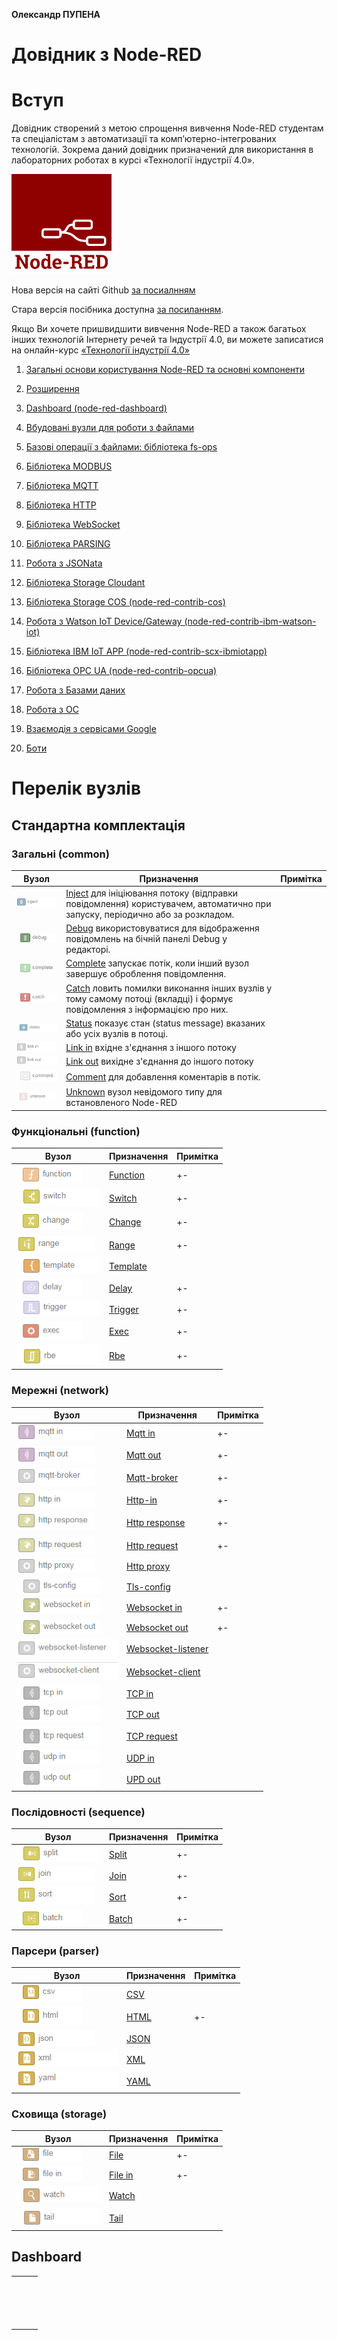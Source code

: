 **Олександр ПУПЕНА**

# Довідник з Node-RED

# Вступ

Довідник створений з метою спрощення вивчення Node-RED студентам та спеціалістам з автоматизації та комп’ютерно-інтегрованих технологій. Зокрема даний довідник призначений для використання в лабораторних роботах в курсі «Технології індустрії 4.0». 

![pic](media/node-red-icon.png)

Нова версія на сайті Github [за посиалнням](https://pupenasan.github.io/NodeREDGuidUKR/)

Стара версія посібника доступна [за посиланням](https://drive.google.com/file/d/1tbhv1j-tiUGpIlAO4kWlInCRXJh0ZIqf/view?fbclid=IwAR2yP3egoT_Eie6nvtTQbZZDSVUyID3o-nmGTGHfgICvN8QZ4BDITM9X97U).

Якщо Ви хочете пришвидшити вивчення Node-RED а також багатьох інших технологій Інтернету речей та Індустрії 4.0, ви можете записатися на онлайн-курс [«Технології індустрії 4.0»](https://sites.google.com/view/i4uinua/%D0%BA%D1%83%D1%80%D1%81%D0%B8-i4u/%D1%82%D0%B5%D1%85%D0%BD%D0%BE%D0%BB%D0%BE%D0%B3%D0%B8%D0%B8-%D0%B8%D0%BD%D0%B4%D1%83%D1%81%D1%82%D1%80%D0%B8%D0%B8-4-0) 

1. [Загальні основи користування Node-RED та основні компоненти](base/README.md) <span class="load"> </span>

2. [Розширення](extention/README.md) <span class="load"> </span>

3. [Dashboard (node-red-dashboard)](Dashboard/README.md) <span class="load"> </span>

4. [Вбудовані вузли для роботи з файлами](files/README.md) <span class="load"> </span>

5. [Базові операції з файлами: бібліотека fs-ops](fs_ops/README.md) <span class="load"> </span>

6. [Бібліотека MODBUS](modbus/README.md)<span class="load"> </span>

7. [Бібліотека MQTT](mqtt/README.md) <span class="load"> </span>

8. [Бібліотека HTTP](http/README.md) <span class="load"> </span>

9. [Бібліотека WebSocket](websocket/README.md) <span class="load"> </span>

10. [Бібліотека PARSING](parsing/README.md) <span class="load"> </span>

11. [Робота з JSONata](jsonata/README.md) <span class="load"> </span>

12. [Бібліотека Storage Cloudant](storage_cloudant/README.md) <span class="load"> </span>

13. [Бібліотека Storage COS (node-red-contrib-cos)](storage_cos/README.md) <span class="load"> </span>

14. [Робота з Watson IoT Device/Gateway (node-red-contrib-ibm-watson-iot)](watson_iot_device_gateway/README.md) <span class="load"> </span>

15. [Бібліотека IBM IoT APP (node-red-contrib-scx-ibmiotapp)](ibm_iot_app/README.md) <span class="load"> </span>

16. [Бібліотека OPC UA (node-red-contrib-opcua)](opcua/README.md) <span class="load"> </span>

17. [Робота з Базами даних](dbase/README.md) <span class="load"> </span>

18. [Робота з ОС](systems/README.md) <span class="load"> </span>

19. [Взаємодія з сервісами Google](google/README.md) <span class="load"> </span>

20. [Боти](bots/README.md) <span class="load"> </span>

    

# Перелік вузлів

## Стандартна комплектація

### Загальні (common)

| Вузол                   | Призначення                                                  | Примітка |
| ----------------------- | ------------------------------------------------------------ | -------- |
| ![](media/inject.png)   | [Inject](base/1_4_1.md#inject-ініціювання-повідомлення) для ініціювання потоку (відправки повідомлення) користувачем, автоматично при запуску, періодично або за розкладом. |          |
| ![](media/debug.png)    | [Debug](base/1_4_1.md#debug-вивести-на-відлагодження) використовуватися для відображення повідомлень на бічній панелі Debug у редакторі. |          |
| ![](media/complete.png) | [Complete](base/1_4_1.md#complete) запускає потік, коли інший вузол завершує оброблення повідомлення. |          |
| ![](media/catch.png)    | [Catch](base/1_4_1.md#catch-обробник-помилок) ловить помилки виконання інших вузлів у тому самому потоці (вкладці) і формує повідомлення з інформацією про них. |          |
| ![](media/status.png)   | [Status](base/1_4_1.md#status-стан-вузлу) показує стан (status message) вказаних або усіх вузлів в потоці. |          |
| ![](media/link-in.png)  | [Link in](base/1_4_1.md#link-in-та-link-out-посилання) вхідне з'єднання з іншого потоку |          |
| ![](media/link-out.png) | [Link out](base/1_4_1.md#link-in-та-link-out-посилання) вихідне з'єднання до іншого потоку |          |
| ![](media/comment.png)  | [Comment](base/1_4_1.md#comment) для добавлення коментарів в потік. |          |
| ![](media/unknown.png)  | [Unknown](base/1_4_1.md#unknown-невідомий) вузол невідомого типу для встановленого Node-RED |          |

### Функціональні (function)

| Вузол                   | Призначення                                                | Примітка |
| ----------------------- | ---------------------------------------------------------- | -------- |
| ![](media/function.png) | [Function](base/1_5.md)                                    | +-       |
| ![](media/switch.png)   | [Switch](base/1_4_1.md#switch-перемикач-повідомлення)      | +-       |
| ![](media/change.png)   | [Change](base/1_4_1.md#change-зміна-повідомлення-в-потоці) | +-       |
| ![](media/range.png)    | [Range]()                                                  | +-       |
| ![](media/template.png) | [Template](base/1_4_1.md#template-шаблон)                  |          |
| ![](media/delay.png)    | [Delay](base/1_4_1.md#delay-затримка)                      | +-       |
| ![](media/trigger.png)  | [Trigger](base/1_4_1.md#trigger)                           | +-       |
| ![](media/exec.png)     | [Exec](base/1_4_1.md#exec-запуск-команди)                  | +-       |
| ![](media/rbe.png)      | [Rbe](base/1_4_1.md#rbe-гістерезис-нечутливість)           | +-       |

### Мережні (network)

| Вузол                             | Призначення                                | Примітка |
| --------------------------------- | ------------------------------------------ | -------- |
| ![](media/mqtt-in.png)            | [Mqtt in](mqtt/mqttin.md)                  | +-       |
| ![](media/mqtt-out.png)           | [Mqtt out](mqtt/mqttout.md)                | +-       |
| ![](media/mqtt-broker.png)        | [Mqtt-broker](mqtt/mqttbroker.md)          | +-       |
| ![](media/http-in.png)            | [Http-in](http/httpin.md)                  | +-       |
| ![](media/http-response.png)      | [Http response](http/httpresponse.md)      | +-       |
| ![](media/http-request.png)       | [Http request](http/httprequests.md)       | +-       |
| ![](media/http-proxy.png)         | [Http proxy]()                             |          |
| ![](media/tls-config.png)         | [Tls-config]()                             |          |
| ![](media/websocket-in.png)       | [Websocket in](websocket/websocketin.md)   | +-       |
| ![](media/websocket-out.png)      | [Websocket out](websocket/websocketout.md) | +-       |
| ![](media/websocket-listener.png) | [Websocket-listener]()                     |          |
| ![](media/websocket-client.png)   | [Websocket-client]()                       |          |
| ![](media/tcp-in.png)             | [TCP in]()                                 |          |
| ![](media/tcp-out.png)            | [TCP out]()                                |          |
| ![](media/tcp-request.png)        | [TCP request]()                            |          |
| ![](media/udp-in.png)             | [UDP in]()                                 |          |
| ![](media/udp-out.png)            | [UPD out]()                                |          |

### Послідовності (sequence)

| Вузол                | Призначення                | Примітка |
| -------------------- | -------------------------- | -------- |
| ![](media/split.png) | [Split](base/1_6.md#split) | +-       |
| ![](media/join.png)  | [Join](base/1_6.md#join)   | +-       |
| ![](media/sort.png)  | [Sort](base/1_6.md#sort)   | +-       |
| ![](media/batch.png) | [Batch](base/1_6.md#batch) | +-       |

### Парсери (parser) 

| Вузол               | Призначення             | Примітка |
| ------------------- | ----------------------- | -------- |
| ![](media/csv.png)  | [CSV]()                 |          |
| ![](media/html.png) | [HTML](parsing/html.md) | +-       |
| ![](media/json.png) | [JSON]()                |          |
| ![](media/xml.png)  | [XML]()                 |          |
| ![](media/yaml.png) | [YAML]()                |          |

### Сховища (storage) 

| Вузол                  | Призначення                | Примітка |
| ---------------------- | -------------------------- | -------- |
| ![](media/file.png)    | [File](files/fileout.md)   | +-       |
| ![](media/file-in.png) | [File in](files/filein.md) | +-       |
| ![](media/watch.png)   | [Watch]()                  |          |
| ![](media/tail.png)    | [Tail]()                   |          |

## Dashboard

|      |      |      |
| ---- | ---- | ---- |
|      |      |      |
|      |      |      |
|      |      |      |
|      |      |      |
|      |      |      |
|      |      |      |
|      |      |      |
|      |      |      |
|      |      |      |
|      |      |      |
|      |      |      |
|      |      |      |
|      |      |      |
|      |      |      |
|      |      |      |
|      |      |      |

